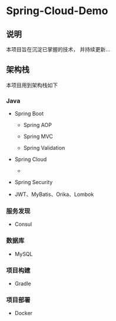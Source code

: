 # Spring-Cloud-Demo

## 说明

本项目旨在沉淀已掌握的技术， 并持续更新...


## 架构栈

本项目用到架构栈如下

### Java

* Spring Boot

    * Spring AOP
      
    * Spring MVC
    
    * Spring Validation

* Spring Cloud

    * 

* Spring Security

* JWT、MyBatis、Orika、Lombok

### 服务发现

* Consul

### 数据库

* MySQL

### 项目构建

* Gradle

### 项目部署

* Docker